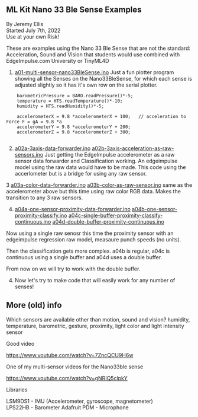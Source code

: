 ## ML Kit Nano 33 Ble Sense Examples


By Jeremy Ellis  
Started July 7th, 2022  
Use at your own Risk!  

These are examples using the Nano 33 Ble Sense that are not the standard: Acceleration, Sound and Vision
that students would use combined with EdgeImpulse.com University or TinyML4D


1. [a01-multi-sensor-nano33BleSense.ino](a01-multi-sensor-nano33BleSense.ino) Just a fun plotter program showing all the Senses on the Nano33BleSense, for which each sense is adjusted slightly so it has it's own row on the serial plotter.
```
    barometricPressure = BARO.readPressure()*-5;
    temperature = HTS.readTemperature()*-10;
    humidity = HTS.readHumidity()*-5;
    
    accelerometerX = 9.8 *accelerometerX + 100;   // acceleration to Force F = gA = 9.8 *a
    accelerometerY = 9.8 *accelerometerY + 200;  
    accelerometerZ = 9.8 *accelerometerZ + 300;  
    
```





2. [a02a-3axis-data-forwarder.ino](a02a-3axis-data-forwarder.ino)    [a02b-3axis-acceleration-as-raw-sensors.ino](a02b-3axis-acceleration-as-raw-sensors.ino) Just getting the EdgeImpulse accelerometer as a raw sensor data forwarder and Classification working. An edgeimpulse model using the raw data would have to be made. This code using the accerlometer but is a bridge for using any raw sensor. 



3 [a03a-color-data-forwarder.ino](a03a-color-data-forwarder.ino)    [a03b-color-as-raw-sensor.ino](a03b-color-as-raw-sensor.ino)  same as the accelerometer above but this time using raw color RGB data. Makes the transition to any 3 raw sensors.


4. [a04a-one-sensor-proximity-data-forwarder.ino](a04a-one-sensor-proximity-data-forwarder.ino)   [a04b-one-sensor-proximity-classify.ino](a04b-one-sensor-proximity-classify.ino)   [a04c-single-buffer-proximity-classify-continuous.ino](a04c-single-buffer-proximity-classify-continuous.ino)   [a04d-double-buffer-proximity-continuous.ino](a04d-double-buffer-proximity-continuous.ino)

Now using a single raw senosr this time the proximity sensor with an edgeimpulse regression raw model, measaure punch speeds (no units). 

Then the classification gets more complex. a04b is regular,  a04c is continuous using a single buffer and a04d uses a double buffer.

From now on we will try to work with the double buffer.

4. Now let's try to make code that will easily work for any number of senses!







## More (old) info



Which sensors are available other than motion, sound and vision?
humidity, temperature, barometric, gesture, proximity, light color and light intensity sensor 


Good video

https://www.youtube.com/watch?v=7ZncQCU9H6w


One of my multi-sensor videos for the Nano33ble sense

https://www.youtube.com/watch?v=gNRIQ5clpkY



Libraries

LSM9DS1 - IMU (Accelerometer, gyroscope, magnetometer)  
LPS22HB - Barometer
Adafruit PDM - Microphone


